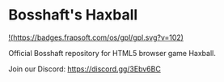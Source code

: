 # Bosshaft's Haxball
[!(https://badges.frapsoft.com/os/gpl/gpl.svg?v=102)](https://badges.frapsoft.com/os/gpl/gpl.svg?v=102)

Official Bosshaft repository for HTML5 browser game Haxball.


Join our Discord: https://discord.gg/3Ebv6BC
